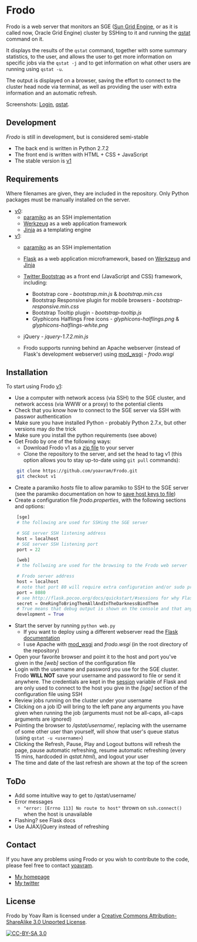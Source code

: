 # Frodo

Frodo is a web server that monitors an SGE ([Sun Grid Engine](http://en.wikipedia.org/wiki/Oracle_Grid_Engine), or as it is called now, Oracle Grid Engine) cluster by SSHing to it and running the [qstat](http://gridscheduler.sourceforge.net/htmlman/htmlman1/qstat.html) command on it.

It displays the results of the `qstat` command, together with some summary statistics, to the user, and allows the user to get more information on specific jobs via the `qstat -j` and to get information on what other users are running using `qstat -u`.

The output is displayed on a browser, saving the effort to connect to the cluster head node via terminal, as well as providing the user with extra information and an automatic refresh.

Screenshots: [Login](http://i.imgur.com/rlt6t.png), [qstat](http://i.imgur.com/LPAZY.png).

## Development 

*Frodo* is still in development, but is considered semi-stable

  - The back end is written in Python 2.7.2
  - The front end is written with HTML + CSS + JavaScript
  - The stable version is [v1]

## Requirements 

Where filenames are given, they are included in the repository. Only Python packages must be manually installed on the server.

  - [v0](https://github.com/yoavram/Frodo/tree/d1acc74011adc5c648d357291f792c880c4313ca):
    - [paramiko](http://www.lag.net/paramiko/) as an SSH implementation
    - [Werkzeug](http://werkzeug.pocoo.org/) as a web application framework
    - [Jinja](http://jinja.pocoo.org/) as a templating engine
  - [v1]:
    - [paramiko](http://www.lag.net/paramiko/) as an SSH implementation
    - [Flask](http://flask.pocoo.org/) as a web application microframework, based on [Werkzeug](http://werkzeug.pocoo.org/) and [Jinja](http://jinja.pocoo.org/)
    - [Twitter Bootstrap](http://twitter.github.com/bootstrap) as a front end (JavaScript and CSS) framework, including:
      - Bootstrap core - *bootstrap.min.js* & *bootstrap.min.css*
      - Bootstrap Responsive plugin for mobile browsers - *bootstrap-responsive.min.css*
      - Bootstrap Tooltip plugin - *bootstrap-tooltip.js*
      - Glyphicons Halflings Free icons - *glyphicons-halflings.png* & *glyphicons-halflings-white.png*
    - jQuery - *jquery-1.7.2.min.js*
    
    - Frodo supports running behind an Apache webserver (instead of Flask's development webserver) using [mod_wsgi](http://flask.pocoo.org/docs/deploying/mod_wsgi/) - *frodo.wsgi*

## Installation
To start using Frodo [v1]:

  - Use a computer with network access (via SSH) to the SGE cluster, and network access (via WWW or a proxy) to the potential clients
  - Check that you know how to connect to the SGE server via SSH with passwor authentication
  - Make sure you have installed Python - probably Python 2.7.x, but other versions may do the trick
  - Make sure you install the python requirements (see above)
  - Get Frodo by one of the following ways:
    - Download Frodo v1 as a [zip file](https://github.com/yoavram/Frodo/archive/a88abf06efe808c74807fc0e5e39c51707f156d6.zip) to your server
    - Clone the repository to the server, and set the head to tag v1 (this option allows you to stay up-to-date using `git pull` commands):
    
```bash
	git clone https://github.com/yoavram/Frodo.git
	git checkout v1
```

  - Create a paramiko *hosts* file to allow paramiko to SSH to the SGE server (see the paramiko documentation on how to [save host keys to file](http://www.lag.net/paramiko/docs/paramiko.SSHClient-class.html#save_host_keys))
  - Create a configuration file *frodo.properties*, with the following sections and options:
  
```python
	[sge]
	# the following are used for SSHing the SGE server

	# SGE server SSH listening address
	host = localhost
	# SGE server SSH listening port
	port = 22

	[web]
	# the follwoing are used for the browsing to the Frodo web server

	# Frodo server address
	host = localhost
	# note that port 80 will require extra configuration and/or sudo privileges
	port = 8080
	# see http://flask.pocoo.org/docs/quickstart/#sessions for why Flask uses secrets and how to generate them
	secret = OneRingToBringThemAllAndInTheDarknessBindThem
	# True means that debug output is shown on the console and that any change to the files will cause the server to reload
	development = True 
```

  - Start the server by running `python web.py`
    - If you want to deploy using a different webserver read the [Flask documentation](http://flask.pocoo.org/docs/deploying/)
    - I use Apache with [mod_wsgi](http://flask.pocoo.org/docs/deploying/mod_wsgi/) and *frodo.wsgi* (in the root directory of the repository)
  - Open your favorite browser and point it to the host and port you've given in the *[web]* section of the configuration file
  - Login with the username and password you use for the SGE cluster. Frodo **WILL NOT** save your username and password to file or send it anywhere. The credentials are kept in the [session](http://flask.pocoo.org/docs/quickstart/#sessions) variable of Flask and are only used to connect to the host you give in the *[sge]* section of the configuration file using SSH
  - Review jobs running on the cluster under your username 
  - Clicking on a job ID will bring to the left pane any arguments you have given when running the job (arguments must not be all-caps, all-caps arguments are ignored)
  - Pointing the browser to */qstat/username/<username>*, replacing *<username>* with the username of some other user than yourself, will show that user's queue status (using `qstat -u <username>`)
  - Clicking the Refresh, Pause, Play and Logout buttons will refresh the page, pause automatic refreshing, resume automatic refreshing (every 15 mins, hardcoded in *qstat.html*), and logout your user
  - The time and date of the last refresh are shown at the top of the screen

## ToDo

  - Add some intuitive way to get to /qstat/username/<username>
  - Error messages
    - `"error: [Errno 113] No route to host"` thrown on `ssh.connect()` when the host is unavailable
  - Flashing? see Flask docs
  - Use AJAX/jQuery instead of refreshing

## Contact

If you have any problems using Frodo or you wish to contribute to the code, please feel free to contact [yoavram](https://github.com/yoavram).

  - [My homepage](http://www.yoavram.com/)
  - [My twitter](http://www.twitter.com/yoavram/)

## License
Frodo by Yoav Ram is licensed under a [Creative Commons Attribution-ShareAlike 3.0 Unported License](http://creativecommons.org/licenses/by-sa/3.0/).

[![CC-BY-SA 3.0](http://i.creativecommons.org/l/by-sa/3.0/88x31.png)](http://creativecommons.org/licenses/by-sa/3.0/)

[v1]: https://github.com/yoavram/Frodo/commit/a88abf06efe808c74807fc0e5e39c51707f156d6